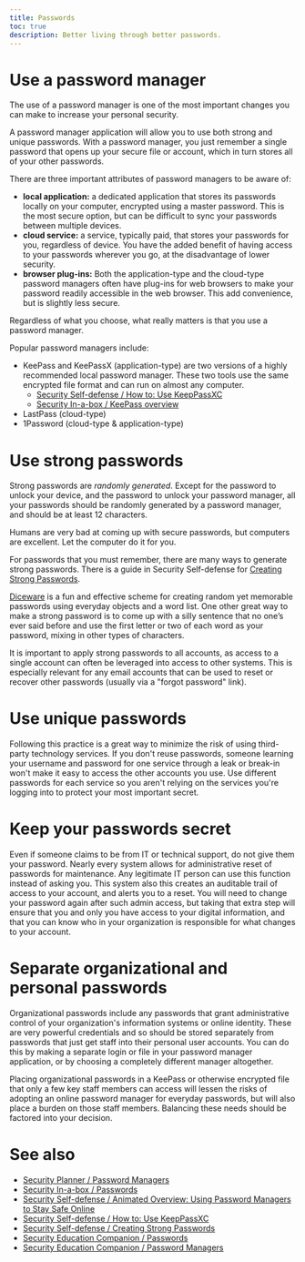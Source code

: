 ```yaml
---
title: Passwords
toc: true
description: Better living through better passwords.
---
```



# Use a password manager

The use of a password manager is one of the most important changes you can make to increase your personal security.

A password manager application will allow you to use both strong and unique passwords. With a password manager, you just remember a single password that opens up your secure file or account, which in turn stores all of your other passwords.

There are three important attributes of password managers to be aware of:

* **local application:** a dedicated application that stores its passwords locally on your computer, encrypted using a master password. This is the most secure option, but can be difficult to sync your passwords between multiple devices.
* **cloud service:** a service, typically paid, that stores your passwords for you, regardless of device. You have the added benefit of having access to your passwords wherever you go, at the disadvantage of lower security.
* **browser plug-ins:** Both the application-type and the cloud-type password managers often have plug-ins for web browsers to make your password readily accessible in the web browser. This add convenience, but is slightly less secure.

Regardless of what you choose, what really matters is that you use a password manager.

Popular password managers include:

*  KeePass and KeePassX (application-type) are two versions of a highly recommended local password manager. These two tools use the same encrypted file format and can run on almost any computer.
   * [Security Self-defense / How to: Use KeepPassXC](https://ssd.eff.org/en/module/how-use-keepassxc)
   * [Security In-a-box / KeePass overview](https://securityinabox.org/en/guide/keepass/windows)
* LastPass (cloud-type)
* 1Password (cloud-type & application-type)

# Use strong passwords

Strong passwords are *randomly generated*. Except for the password to unlock your device, and the password to unlock your password manager, all your passwords should be randomly generated by a password manager, and should be at least 12 characters.

Humans are very bad at coming up with secure passwords, but computers are excellent. Let the computer do it for you.

For passwords that you must remember, there are many ways to generate strong passwords. There is a guide in Security Self-defense for [Creating Strong Passwords](https://ssd.eff.org/en/module/creating-strong-passwords).

[Diceware](http://world.std.com/~reinhold/diceware.html) is a fun and effective scheme for creating random yet memorable passwords using everyday objects and a word list. One other great way to make a strong password is to come up with a silly sentence that no one’s ever said before and use the first letter or two of each word as your password, mixing in other types of characters.

It is important to apply strong passwords to all accounts, as access to a single account can often be leveraged into access to other systems. This is especially relevant for any email accounts that can be used to reset or recover other passwords (usually via a "forgot password" link).

# Use unique passwords

Following this practice is a great way to minimize the risk of using third-party technology services. If you don't reuse passwords, someone learning your username and password for one service through a leak or break-in won't make it easy to access the other accounts you use. Use different passwords for each service so you aren't relying on the services you're logging into to protect your most important secret.

# Keep your passwords secret

Even if someone claims to be from IT or technical support, do not give them your password. Nearly every system allows for administrative reset of passwords for maintenance. Any legitimate IT person can use this function instead of asking you. This system also this creates an auditable trail of access to your account, and alerts you to a reset. You will need to change your password again after such admin access, but taking that extra step will ensure that you and only you have access to your digital information, and that you can know who in your organization is responsible for what changes to your account.

# Separate organizational and personal passwords

Organizational passwords include any passwords that grant administrative control of your organization's information systems or online identity. These are very powerful credentials and so should be stored separately from passwords that just get staff into their personal user accounts. You can do this by making a separate login or file in your password manager application, or by choosing a completely different manager altogether.

Placing organizational passwords in a KeePass or otherwise encrypted file that only a few key staff members can access will lessen the risks of adopting an online password manager for everyday passwords, but will also place a burden on those staff members. Balancing these needs should be factored into your decision.

# See also

* [Security Planner / Password Managers](https://securityplanner.org/#/tool/password-manager)
* [Security In-a-box / Passwords](https://securityinabox.org/en/guide/passwords/)
* [Security Self-defense / Animated Overview: Using Password Managers to Stay Safe Online](https://ssd.eff.org/en/module/animated-overview-using-password-managers-stay-safe-online)
* [Security Self-defense / How to: Use KeepPassXC](https://ssd.eff.org/en/module/how-use-keepassxc)
* [Security Self-defense / Creating Strong Passwords](https://ssd.eff.org/en/module/creating-strong-passwords)
* [Security Education Companion / Passwords](https://sec.eff.org/topics/passwords)
* [Security Education Companion / Password Managers](https://sec.eff.org/topics/password-managers)
